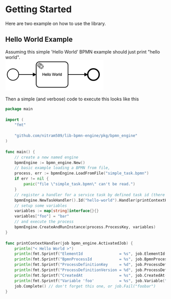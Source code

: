 
# Getting Started

Here are two example on how to use the library.

## Hello World Example

Assuming this simple 'Hello World' BPMN example should just print "hello world". \
![hello_world.png](./examples/hello_world/simple_task.png)

Then a simple (and verbose) code to execute this looks like this

<!-- MARKDOWN-AUTO-DOCS:START (CODE:src=./examples/hello_world/hello_world.go) -->
<!-- The below code snippet is automatically added from ./examples/hello_world/hello_world.go -->
```go
package main

import (
	"fmt"

	"github.com/nitram509/lib-bpmn-engine/pkg/bpmn_engine"
)

func main() {
	// create a new named engine
	bpmnEngine := bpmn_engine.New()
	// basic example loading a BPMN from file,
	process, err := bpmnEngine.LoadFromFile("simple_task.bpmn")
	if err != nil {
		panic("file \"simple_task.bpmn\" can't be read.")
	}
	// register a handler for a service task by defined task id (there are alternative options for types as well)
	bpmnEngine.NewTaskHandler().Id("hello-world").Handler(printContextHandler)
	// setup some variables
	variables := map[string]interface{}{}
	variables["foo"] = "bar"
	// and execute the process
	bpmnEngine.CreateAndRunInstance(process.ProcessKey, variables)
}

func printContextHandler(job bpmn_engine.ActivatedJob) {
	println("< Hello World >")
	println(fmt.Sprintf("ElementId                = %s", job.ElementId()))
	println(fmt.Sprintf("BpmnProcessId            = %s", job.BpmnProcessId()))
	println(fmt.Sprintf("ProcessDefinitionKey     = %d", job.ProcessDefinitionKey()))
	println(fmt.Sprintf("ProcessDefinitionVersion = %d", job.ProcessDefinitionVersion()))
	println(fmt.Sprintf("CreatedAt                = %s", job.CreatedAt()))
	println(fmt.Sprintf("Variable 'foo'           = %s", job.Variable("foo")))
	job.Complete() // don't forget this one, or job.Fail("foobar")
}
```
<!-- MARKDOWN-AUTO-DOCS:END -->
